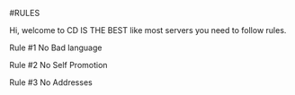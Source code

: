 #RULES

Hi, welcome to CD IS THE BEST like most servers you need to follow rules.

Rule #1 No Bad language  

Rule #2 No Self Promotion

Rule #3 No Addresses 
